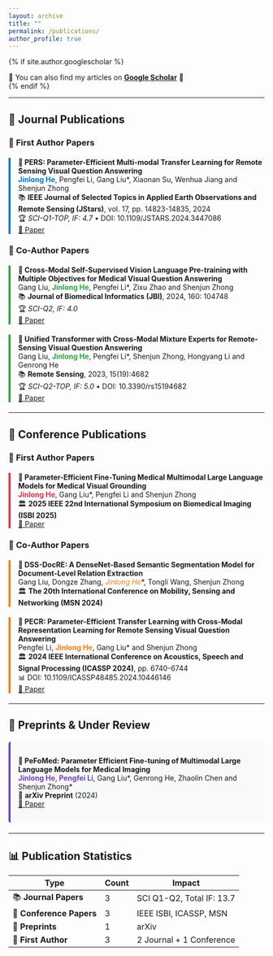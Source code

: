 ```yaml
---
layout: archive
title: ""
permalink: /publications/
author_profile: true
---
```


{% if site.author.googlescholar %}
<div class="wordwrap">
  📖 You can also find my articles on <a href="{{site.author.googlescholar}}"><b>Google Scholar</b></a> 🔗
</div>
{% endif %}

---

## 📖 Journal Publications

### 🥇 **First Author Papers**

<div style="border-left: 4px solid #007acc; padding-left: 15px; margin: 20px 0;">

**📄 PERS: Parameter-Efficient Multi-modal Transfer Learning for Remote Sensing Visual Question Answering**  
**<span style="color: #007acc;">Jinlong He</span>**, Pengfei Li, Gang Liu*, Xiaonan Su, Wenhua Jiang and Shenjun Zhong  
📚 **IEEE Journal of Selected Topics in Applied Earth Observations and Remote Sensing (JStars)**, vol. 17, pp. 14823-14835, 2024  
🏆 *SCI-Q1-TOP, IF: 4.7* • DOI: 10.1109/JSTARS.2024.3447086  
[📖 Paper](https://ieeexplore.ieee.org/abstract/document/10643278/)

</div>

### 🤝 **Co-Author Papers**

<div style="border-left: 4px solid #28a745; padding-left: 15px; margin: 20px 0;">

**📄 Cross-Modal Self-Supervised Vision Language Pre-training with Multiple Objectives for Medical Visual Question Answering**  
Gang Liu, **<span style="color: #28a745;">Jinlong He</span>**, Pengfei Li*, Zixu Zhao and Shenjun Zhong  
📚 **Journal of Biomedical Informatics (JBI)**, 2024, 160: 104748  
🏆 *SCI-Q2, IF: 4.0*  
[📖 Paper](https://www.sciencedirect.com/science/article/pii/S1532046424001667)

</div>

<div style="border-left: 4px solid #28a745; padding-left: 15px; margin: 20px 0;">

**📄 Unified Transformer with Cross-Modal Mixture Experts for Remote-Sensing Visual Question Answering**  
Gang Liu, **<span style="color: #28a745;">Jinlong He</span>**, Pengfei Li*, Shenjun Zhong, Hongyang Li and Genrong He  
📚 **Remote Sensing**, 2023, 15(19):4682  
🏆 *SCI-Q2-TOP, IF: 5.0* • DOI: 10.3390/rs15194682  
[📖 Paper](https://www.mdpi.com/2072-4292/15/19/4682)

</div>

---

## 🎤 Conference Publications

### 🥇 **First Author Papers**

<div style="border-left: 4px solid #dc3545; padding-left: 15px; margin: 20px 0;">

**📄 Parameter-Efficient Fine-Tuning Medical Multimodal Large Language Models for Medical Visual Grounding**  
**<span style="color: #dc3545;">Jinlong He</span>**, Gang Liu*, Pengfei Li and Shenjun Zhong  
🏛️ **2025 IEEE 22nd International Symposium on Biomedical Imaging (ISBI 2025)**  
[📖 Paper](https://ieeexplore.ieee.org/document/10981029?source=AUTHORALERT&dld=aHJiZXUuZWR1LmNu)

</div>

### 🤝 **Co-Author Papers**

<div style="border-left: 4px solid #fd7e14; padding-left: 15px; margin: 20px 0;">

**📄 DSS-DocRE: A DenseNet-Based Semantic Segmentation Model for Document-Level Relation Extraction**  
Gang Liu, Dongze Zhang, **<span style="color: #fd7e14;">Jinlong He*</span>**, Tongli Wang, Shenjun Zhong  
🏛️ **The 20th International Conference on Mobility, Sensing and Networking (MSN 2024)**

</div>

<div style="border-left: 4px solid #fd7e14; padding-left: 15px; margin: 20px 0;">

**📄 PECR: Parameter-Efficient Transfer Learning with Cross-Modal Representation Learning for Remote Sensing Visual Question Answering**  
Pengfei Li, **<span style="color: #fd7e14;">Jinlong He</span>**, Gang Liu* and Shenjun Zhong  
🏛️ **2024 IEEE International Conference on Acoustics, Speech and Signal Processing (ICASSP 2024)**, pp. 6740-6744  
📊 DOI: 10.1109/ICASSP48485.2024.10446146  
[📖 Paper](https://ieeexplore.ieee.org/abstract/document/10446146/)

</div>

---

## 📝 Preprints & Under Review

<div style="border-left: 4px solid #6f42c1; padding-left: 15px; margin: 20px 0; background-color: #f8f9fa; padding: 15px; border-radius: 5px;">

**📄 PeFoMed: Parameter Efficient Fine-tuning of Multimodal Large Language Models for Medical Imaging**  
**<span style="color: #6f42c1;">Jinlong He, Pengfei Li</span>**, Gang Liu*, Genrong He, Zhaolin Chen and Shenjun Zhong*  
📅 **arXiv Preprint** (2024)  
[📖 Paper](https://arxiv.org/pdf/2401.02797)

</div>

---

## 📊 Publication Statistics

| Type | Count | Impact |
|------|-------|---------|
| 📚 **Journal Papers** | 3 | SCI Q1-Q2, Total IF: 13.7 |
| 🎤 **Conference Papers** | 3 | IEEE ISBI, ICASSP, MSN |
| 📝 **Preprints** | 1 | arXiv |
| 🥇 **First Author** | 3 | 2 Journal + 1 Conference |
